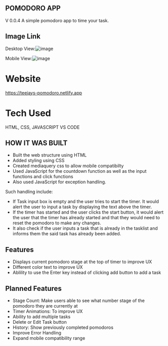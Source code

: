 ## POMODORO APP

V 0.0.4
A simple pomodoro app to time your task.

## Image Link

Desktop View:![image](https://github.com/sametj/Pomodoro/assets/102891262/bc7e5b00-c548-45af-b105-5c877fbe6ff8)

Mobile View:![image](https://github.com/sametj/Pomodoro/assets/102891262/bf67998f-c203-4746-bd9d-763ab7465fc8)

# Website

https://teejays-pomodoro.netlify.app

# Tech Used

HTML, CSS, JAVASCRIPT VS CODE

## HOW IT WAS BUILT

- Built the web structure using HTML
- Added styling using CSS
- Created mediaquery css to allow mobile compatibilty
- Used JavaScript for the countdown function as well as the input functions and click functions
- Also used JavaScript for exception handling.

Such handling include:

- If Task input box is empty and the user tries to start the timer. It would alert the user to input a task by displaying the text above the timer.
- If the timer has started and the user clicks the start button, it would alert the user that the timer has already started and that they would need to reset the pomodoro to make any changes.
- It also check if the user inputs a task that is already in the tasklist and informs them the said task has already been added.

## Features

- Displays current pomodoro stage at the top of timer to improve UX
- Different color text to improve UX
- Ablility to use the Enter key instead of clicking add button to add a task

## Planned Features

- Stage Count: Make users able to see what number stage of the pomodoro they are currently at
- Timer Animations: To improve UX
- Ability to add multiple tasks
- Delete or Edit Task button
- History: Show previously completed pomodoros
- Improve Error Handling
- Expand mobile compatibility range
